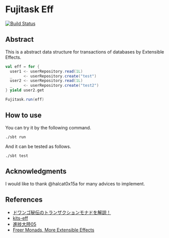 Fujitask Eff
========================

[![Build Status](https://travis-ci.org/y-yu/fujitask-eff.svg?branch=master)](https://travis-ci.org/y-yu/fujitask-eff)

## Abstract

This is a abstract data structure for transactions of databases by Extensible Effects. 

```scala
val eff = for {
  user1 <- userRepository.read(1L)
  _     <- userRepository.create("test")
  user2 <- userRepository.read(1L)
  _     <- userRepository.create("test2")
} yield user2.get

Fujitask.run(eff)
```

## How to use

You can try it by the following command.

```console
./sbt run
```

And it can be tested as follows.


```console
./sbt test
```

## Acknowledgments

I would like to thank @halcat0x15a for many advices to implement.

## References

- [ドワンゴ秘伝のトランザクションモナドを解説！](https://qiita.com/pab_tech/items/86e4c31d052c678f6fa6)
- [kits-eff](https://github.com/halcat0x15a/kits-eff)
- [進捗大陸05](https://booth.pm/ja/items/1309694)
- [Freer Monads, More Extensible Effects](http://okmij.org/ftp/Haskell/extensible/more.pdf)